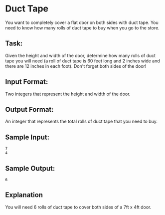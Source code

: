 # Duct Tape

You want to completely cover a flat door on both sides with duct tape. You need to know how many rolls of duct tape to buy when you go to the store.

## Task: 
Given the height and width of the door, determine how many rolls of duct tape you will need (a roll of duct tape is 60 feet long and 2 inches wide and there are 12 inches in each foot). Don't forget both sides of the door!

## Input Format: 
Two integers that represent the height and width of the door.

## Output Format: 
An integer that represents the total rolls of duct tape that you need to buy.

## Sample Input: 
```
7
4
```
## Sample Output: 
```
6
```
## Explanation
You will need 6 rolls of duct tape to cover both sides of a 7ft x 4ft door.
